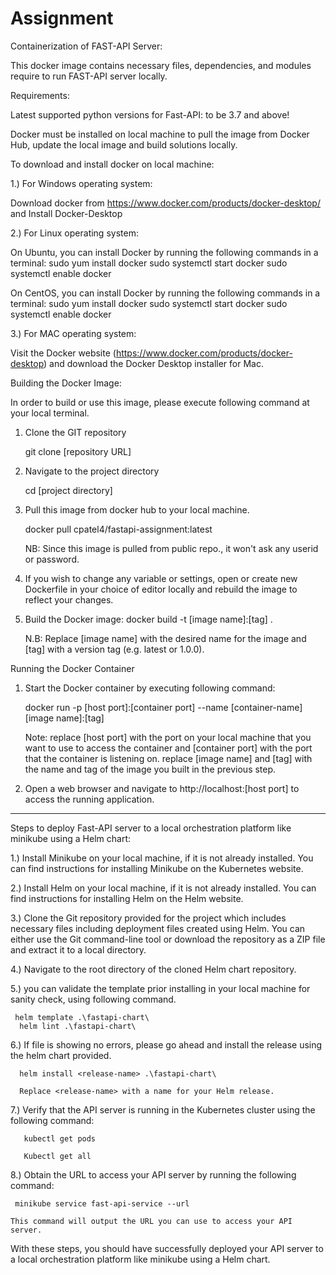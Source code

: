 # Assignment
Containerization of FAST-API Server:

This docker image contains necessary files, dependencies, and modules require to run FAST-API server locally.

Requirements: 

Latest supported python versions for Fast-API: to be 3.7 and above!


Docker must be installed on local machine to pull the image from Docker Hub, update the local image and build solutions locally.

To download and install docker on local machine:

1.) For Windows operating system:

 Download docker  from https://www.docker.com/products/docker-desktop/ and Install Docker-Desktop

2.) For Linux operating system:

On Ubuntu, you can install Docker by running the following commands in a terminal:
sudo yum install docker
sudo systemctl start docker
sudo systemctl enable docker

On CentOS, you can install Docker by running the following commands in a terminal:
sudo yum install docker
sudo systemctl start docker
sudo systemctl enable docker

3.) For MAC operating system:

Visit the Docker website (https://www.docker.com/products/docker-desktop) and download the Docker Desktop installer for Mac.

Building the Docker Image:

In order to build or use this image, please execute following command at your local terminal.

1) Clone the GIT repository

    git clone [repository URL]

2) Navigate to the project directory

     cd [project directory]

3) Pull this image from docker hub to your local machine.

     docker pull cpatel4/fastapi-assignment:latest

     NB: Since this image is pulled from public repo., it won't ask any userid or password.


4) If you wish to change any variable or settings, open or create new Dockerfile in your choice of editor locally and rebuild the image to reflect your changes.

5) Build the Docker image:
    docker build -t [image name]:[tag] .

    N.B: Replace [image name] with the desired name for the image and [tag] with a version tag (e.g. latest or 1.0.0).

Running the Docker Container

1) Start the Docker container by executing following command:

   docker run -p [host port]:[container port] --name [container-name] [image name]:[tag]

   Note: replace [host port] with the port on your local machine that you want to use to access the container and [container port] with the port that the container is listening on.
   replace [image name] and [tag] with the name and tag of the image you built in the previous step.
    
2) Open a web browser and navigate to http://localhost:[host port] to access the running application.

----------------------------------------------------------------------------------------------------------------------------------------------------------------------------------------------------------------------------------------------------------------------------------------------------
Steps to deploy Fast-API server to a local orchestration platform like minikube using a Helm chart:

1.) Install Minikube on your local machine, if it is not already installed. You can find instructions for installing Minikube on the Kubernetes website.

2.) Install Helm on your local machine, if it is not already installed. You can find instructions for installing Helm on the Helm website.

3.) Clone the Git repository provided for the project which includes necessary files including deployment files created using Helm. You can either use the Git 
     command-line tool or download the repository as a ZIP file and extract it to a local directory.
   
4.) Navigate to the root directory of the cloned Helm chart repository.

5.) you can validate the template prior installing in your local machine for sanity check, using following command.

     helm template .\fastapi-chart\
      helm lint .\fastapi-chart\ 

6.) If file is showing no errors, please go ahead and install the release using the helm chart provided.

      helm install <release-name> .\fastapi-chart\

      Replace <release-name> with a name for your Helm release.

7.)  Verify that the API server is running in the Kubernetes cluster using the following command:
        
       kubectl get pods

       Kubectl get all
       
8.) Obtain the URL to access your API server by running the following command:

     minikube service fast-api-service --url

    This command will output the URL you can use to access your API server.

With these steps, you should have successfully deployed your API server to a local orchestration platform like minikube using a Helm chart.
